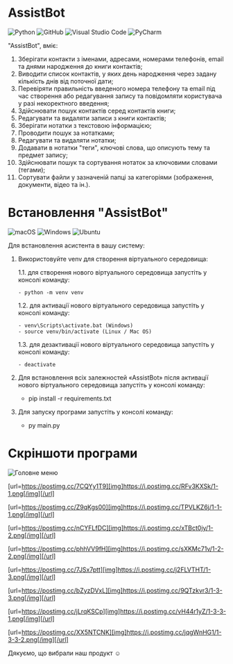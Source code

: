 # AssistBot
![Python](https://img.shields.io/badge/python-3670A0?style=for-the-badge&logo=python&logoColor=ffdd54)
![GitHub](https://img.shields.io/badge/github-%23121011.svg?style=for-the-badge&logo=github&logoColor=white)
![Visual Studio Code](https://img.shields.io/badge/Visual%20Studio%20Code-0078d7.svg?style=for-the-badge&logo=visual-studio-code&logoColor=white)
![PyCharm](https://img.shields.io/badge/pycharm-143?style=for-the-badge&logo=pycharm&logoColor=black&color=black&labelColor=green)

"AssistBot", вміє:

1. Зберігати контакти з іменами, адресами, номерами телефонів, email та днями народження до книги контактів;
2. Виводити список контактів, у яких день народження через задану кількість днів від поточної дати;
3. Перевіряти правильність введеного номера телефону та email під час створення або редагування запису та повідомляти користувача у разі некоректного введення;
4. Здійснювати пошук контактів серед контактів книги;
5. Редагувати та видаляти записи з книги контактів;
6. Зберігати нотатки з текстовою інформацією;
7. Проводити пошук за нотатками;
8. Редагувати та видаляти нотатки;
9. Додавати в нотатки "теги", ключові слова, що описують тему та предмет запису;
10. Здійснювати пошук та сортування нотаток за ключовими словами (тегами);
11. Сортувати файли у зазначеній папці за категоріями (зображення, документи, відео та ін.).



# Встановлення "AssistBot"

![macOS](https://img.shields.io/badge/mac%20os-000000?style=for-the-badge&logo=macos&logoColor=F0F0F0)
![Windows](https://img.shields.io/badge/Windows-0078D6?style=for-the-badge&logo=windows&logoColor=white)
![Ubuntu](https://img.shields.io/badge/Ubuntu-E95420?style=for-the-badge&logo=ubuntu&logoColor=white)

Для встановлення асистента в вашу систему:

1.  Використовуйте venv для створення віртуального середовища:

    1.1. для створення нового віртуального середовища запустіть у консолі команду:

        - python -m venv venv

    1.2. для активації нового віртуального середовища запустіть у консолі команду:

        - venv\Scripts\activate.bat (Windows)
        - source venv/bin/activate (Linux / Mac OS)

    1.3. для дезактивації нового віртуального середовища запустіть у консолі команду:

        - deactivate

2.  Для встановлення всіх залежностей «AssistBot» після активації нового віртуального середовища запустіть у консолі команду:

    -   pip install -r requirements.txt

3.  Для запуску програми запустіть у консолі команду:

    -   py main.py

# Скріншоти програми

![Головне меню](https://postimg.cc/9R6mDWbq)

[url=https://postimg.cc/7CQYy1T9][img]https://i.postimg.cc/RFv3KXSk/1-1.png[/img][/url]

[url=https://postimg.cc/Z9qKgs00][img]https://i.postimg.cc/TPVLKZ6j/1-1-1.png[/img][/url]

[url=https://postimg.cc/nCYFLfDC][img]https://i.postimg.cc/xTBct0jy/1-2.png[/img][/url]

[url=https://postimg.cc/phhVV9fH][img]https://i.postimg.cc/sXKMc71v/1-2-2.png[/img][/url]

[url=https://postimg.cc/7JSx7ptt][img]https://i.postimg.cc/j2FLVTHT/1-3.png[/img][/url]

[url=https://postimg.cc/bZyzDVxL][img]https://i.postimg.cc/9QTzkvr3/1-3-3.png[/img][/url]

[url=https://postimg.cc/jLrqKSCp][img]https://i.postimg.cc/vH44r1yZ/1-3-3-1.png[/img][/url]

[url=https://postimg.cc/XX5NTCNK][img]https://i.postimg.cc/jqgWnHG1/1-3-3-2.png[/img][/url]

Дякуємо, що вибрали наш продукт ☺️
